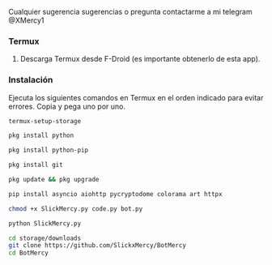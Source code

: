 Cualquier sugerencia sugerencias o pregunta contactarme a mi telegram @XMercy1
### Termux 
1. Descarga Termux desde F-Droid (es importante obtenerlo de esta app).

### Instalación 
Ejecuta los siguientes comandos en Termux en el orden indicado para evitar errores. Copia y pega uno por uno.

```bash
termux-setup-storage

pkg install python

pkg install python-pip

pkg install git

pkg update && pkg upgrade

pip install asyncio aiohttp pycryptodome colorama art httpx

chmod +x SlickMercy.py code.py bot.py

python SlickMercy.py
```
```bash
cd storage/downloads
git clone https://github.com/SlickxMercy/BotMercy
cd BotMercy
```

